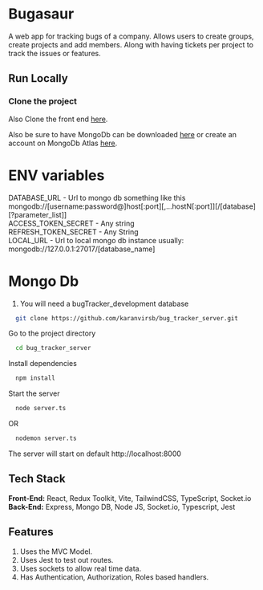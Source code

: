 # Bugasaur

A web app for tracking bugs of a company. Allows users to create groups, create projects and add members. Along with having tickets per project to track the issues or features.

## Run Locally

### Clone the project
Also Clone the front end [here](https://github.com/karanvirsb/bug_tracker_client). <br/>

Also be sure to have MongoDb can be downloaded [here](https://www.mongodb.com/try/download/community) or create an account on MongoDb Atlas [here](https://www.mongodb.com/atlas/database).

# ENV variables

DATABASE_URL - Url to mongo db something like this mongodb://[username:password@]host[:port][,...hostN[:port]][/[database][?parameter_list]] <br/>
ACCESS_TOKEN_SECRET - Any string <br/>
REFRESH_TOKEN_SECRET - Any String <br/>
LOCAL_URL - Url to local mongo db instance usually: mongodb://127.0.0.1:27017/[database_name] <br/>

# Mongo Db

1. You will need a bugTracker_development database

```bash
  git clone https://github.com/karanvirsb/bug_tracker_server.git
```

Go to the project directory

```bash
  cd bug_tracker_server
```

Install dependencies

```bash
  npm install
```

Start the server

```bash
  node server.ts 
```
OR 

```bash
  nodemon server.ts
```

The server will start on default http://localhost:8000

## Tech Stack
**Front-End:** React, Redux Toolkit, Vite, TailwindCSS, TypeScript, Socket.io <br />
**Back-End:** Express, Mongo DB, Node JS, Socket.io, Typescript, Jest

## Features
1. Uses the MVC Model.
2. Uses Jest to test out routes.
3. Uses sockets to allow real time data.
4. Has Authentication, Authorization, Roles based handlers.
